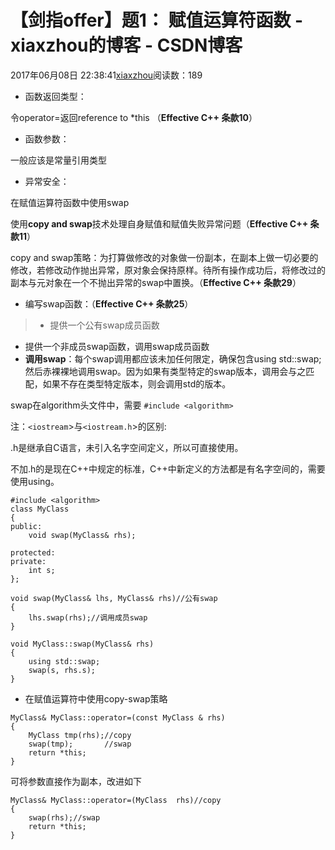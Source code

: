 # 【剑指offer】题1： 赋值运算符函数 - xiaxzhou的博客 - CSDN博客





2017年06月08日 22:38:41[xiaxzhou](https://me.csdn.net/xiaxzhou)阅读数：189







- 函数返回类型：

> 
令operator=返回reference to *this （**Effective C++ 条款10**）

- 函数参数：

> 
一般应该是常量引用类型

- 异常安全：

> 
在赋值运算符函数中使用swap 

  使用**copy and swap**技术处理自身赋值和赋值失败异常问题（**Effective C++ 条款11**）

copy and swap策略：为打算做修改的对象做一份副本，在副本上做一切必要的修改，若修改动作抛出异常，原对象会保持原样。待所有操作成功后，将修改过的副本与元对象在一个不抛出异常的swap中置换。（**Effective C++ 条款29**）

- 编写swap函数：（**Effective C++ 条款25**）

> - 提供一个公有swap成员函数
- 提供一个非成员swap函数，调用swap成员函数
- **调用swap**：每个swap调用都应该未加任何限定，确保包含using std::swap; 然后赤裸裸地调用swap。因为如果有类型特定的swap版本，调用会与之匹配，如果不存在类型特定版本，则会调用std的版本。


swap在algorithm头文件中，需要
`#include <algorithm>`
> 
注：`<iostream`>与`<iostream.h`>的区别: 

  .h是继承自C语言，未引入名字空间定义，所以可直接使用。 

  不加.h的是现在C++中规定的标准，C++中新定义的方法都是有名字空间的，需要使用using。 
```
#include <algorithm>
class MyClass
{
public:
    void swap(MyClass& rhs);

protected:
private:
    int s;
};

void swap(MyClass& lhs, MyClass& rhs)//公有swap
{
    lhs.swap(rhs);//调用成员swap
}

void MyClass::swap(MyClass& rhs)
{
    using std::swap;
    swap(s, rhs.s);
}
```
- 在赋值运算符中使用copy-swap策略

```
MyClass& MyClass::operator=(const MyClass & rhs)
{
    MyClass tmp(rhs);//copy
    swap(tmp);       //swap
    return *this;
}
```

可将参数直接作为副本，改进如下

```
MyClass& MyClass::operator=(MyClass  rhs)//copy
{
    swap(rhs);//swap
    return *this;
}
```





